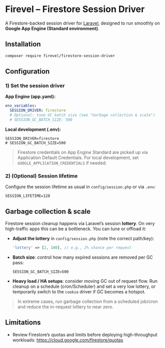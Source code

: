 # Firevel – Firestore Session Driver

A Firestore-backed session driver for [Laravel](https://www.laravel.com), designed to run smoothly on **Google App Engine (Standard environment)**.

## Installation

```bash
composer require firevel/firestore-session-driver
```

## Configuration

### 1) Set the session driver

**App Engine (app.yaml):**
```yaml
env_variables:
  SESSION_DRIVER: firestore
  # Optional: tune GC batch size (see "Garbage collection & scale")
  # SESSION_GC_BATCH_SIZE: 500
```

**Local development (.env):**
```env
SESSION_DRIVER=firestore
# SESSION_GC_BATCH_SIZE=500
```

> Firestore credentials on App Engine Standard are picked up via Application Default Credentials. For local development, set `GOOGLE_APPLICATION_CREDENTIALS` if needed.

### 2) (Optional) Session lifetime

Configure the session lifetime as usual in `config/session.php` or via `.env`:

```env
SESSION_LIFETIME=120
```

## Garbage collection & scale

Firestore session cleanup happens via Laravel’s session **lottery**. On very high-traffic apps this can be a bottleneck. You can tune or offload it:

- **Adjust the lottery** in `config/session.php` (note the correct path/key):
  ```php
  'lottery' => [2, 100], // e.g., 2% chance per request
  ```
- **Batch size**: control how many expired sessions are removed per GC pass:
  ```env
  SESSION_GC_BATCH_SIZE=500
  ```
- **Heavy load / HA setups**: consider moving GC out of request flow. Run cleanup on a schedule (cron/Scheduler) and set a very low lottery, or temporarily switch to the `cookie` driver if GC becomes a hotspot.

> In extreme cases, run garbage collection from a scheduled job/cron and reduce the in-request lottery to near zero.

## Limitations

- Review Firestore’s quotas and limits before deploying high-throughput workloads: <https://cloud.google.com/firestore/quotas>
